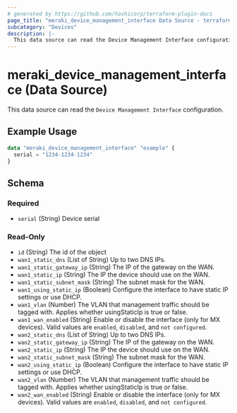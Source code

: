 ```yaml
---
# generated by https://github.com/hashicorp/terraform-plugin-docs
page_title: "meraki_device_management_interface Data Source - terraform-provider-meraki"
subcategory: "Devices"
description: |-
  This data source can read the Device Management Interface configuration.
---
```


# meraki_device_management_interface (Data Source)

This data source can read the `Device Management Interface` configuration.

## Example Usage

```terraform
data "meraki_device_management_interface" "example" {
  serial = "1234-1234-1234"
}
```

<!-- schema generated by tfplugindocs -->
## Schema

### Required

- `serial` (String) Device serial

### Read-Only

- `id` (String) The id of the object
- `wan1_static_dns` (List of String) Up to two DNS IPs.
- `wan1_static_gateway_ip` (String) The IP of the gateway on the WAN.
- `wan1_static_ip` (String) The IP the device should use on the WAN.
- `wan1_static_subnet_mask` (String) The subnet mask for the WAN.
- `wan1_using_static_ip` (Boolean) Configure the interface to have static IP settings or use DHCP.
- `wan1_vlan` (Number) The VLAN that management traffic should be tagged with. Applies whether usingStaticIp is true or false.
- `wan1_wan_enabled` (String) Enable or disable the interface (only for MX devices). Valid values are `enabled`, `disabled`, and `not configured`.
- `wan2_static_dns` (List of String) Up to two DNS IPs.
- `wan2_static_gateway_ip` (String) The IP of the gateway on the WAN.
- `wan2_static_ip` (String) The IP the device should use on the WAN.
- `wan2_static_subnet_mask` (String) The subnet mask for the WAN.
- `wan2_using_static_ip` (Boolean) Configure the interface to have static IP settings or use DHCP.
- `wan2_vlan` (Number) The VLAN that management traffic should be tagged with. Applies whether usingStaticIp is true or false.
- `wan2_wan_enabled` (String) Enable or disable the interface (only for MX devices). Valid values are `enabled`, `disabled`, and `not configured`.
